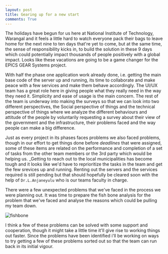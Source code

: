 ```yaml
---
layout: post
title: Gearing up for a new start
comments: True
---
```


The holidays have begun for us here at National Institute of Technology, Warangal and it feels a little hard to watch everyone pack their bags to leave home for the next nine to ten days that're yet to come, but at the same time, the sense of responsibility kicks in, to build the solution in these 9 days which could potentially impact thousands of people positively with a global impact. Looks like these vacations are going to be a game changer for the EPICS GEAR Systems project.

With half the phase one application work already done, i.e. getting the main base code of the server up and running, its time to collaborate and make peace with a few services and make them behave accordingly. The UI/UX team has a great role here in giving people what they really need in the way they need it. Simplicity and ease of usage is the main concern. The rest of the team is underway into making the surveys so that we can look into two different perspectives, the Social perspective of things and the technical perspective of things where we analyze the different behaviours and attitude of the people by voluntarily requesting a survey about their view of the government and the infrastructure, their problems faced and the way people can make a big difference.

Just as every project in its phases faces problems we also faced problems, though in our effort to get things done before _deadlines_ that were assigned, some of these items are related on the performance and completion of a set of tasks from the other team members or the 3rd party which would be helping us. _Getting to reach out to the local municipalities has become tough and it looks like we'd have to reprioritize the tasks in the team and get the few srevices up and running. Renting out the servers and the services required is still pending but that should hopefully be cleared soon with the help of `Dr.L.Anjaneyulu` who is our teams faculty in charge.

There were a few unexpected problems that we've faced in the process we were planning out. It was time to prepare the fish bone analysis for the problem that we've faced and analyse the reasons which could be pulling my team down.

![fishbone]({{site.url|append:site.baseurl}}/public/img/fishbone.png)

I think a few of these problems can be solved with some support and cooperation, though it might take a little time it'll give rise to working things out faster. Since the problems have been identified i'll be working on ways to try getting a few of these problems sorted out so that the team can run back in its initial vigour.